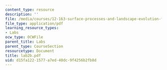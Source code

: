 ```yaml
---
content_type: resource
description: ''
file: /media/courses/12-163-surface-processes-and-landscape-evolution-fall-2004/d15fa1221577a7ed40dc9f4256b2fb8d_lab2b.pdf
file_type: application/pdf
learning_resource_types:
- Labs
ocw_type: OCWFile
parent_title: Labs
parent_type: CourseSection
resourcetype: Document
title: lab2b.pdf
uid: d15fa122-1577-a7ed-40dc-9f4256b2fb8d
---
```

